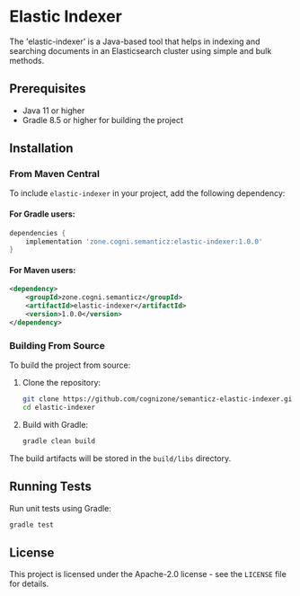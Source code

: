 # Elastic Indexer

The 'elastic-indexer' is a Java-based tool that helps in indexing and searching documents in an Elasticsearch cluster using simple and bulk methods.

## Prerequisites

- Java 11 or higher
- Gradle 8.5 or higher for building the project

## Installation

### From Maven Central

To include `elastic-indexer` in your project, add the following dependency:

#### For Gradle users:

```gradle
dependencies {
    implementation 'zone.cogni.semanticz:elastic-indexer:1.0.0'
}
```

#### For Maven users:

```xml
<dependency>
    <groupId>zone.cogni.semanticz</groupId>
    <artifactId>elastic-indexer</artifactId>
    <version>1.0.0</version>
</dependency>
```

### Building From Source

To build the project from source:

1. Clone the repository:
   ```bash
   git clone https://github.com/cognizone/semanticz-elastic-indexer.git
   cd elastic-indexer
   ```

2. Build with Gradle:
   ```bash
   gradle clean build
   ```

The build artifacts will be stored in the `build/libs` directory.

## Running Tests

Run unit tests using Gradle:

```bash
gradle test
```

## License

This project is licensed under the Apache-2.0 license - see the `LICENSE` file for details.

